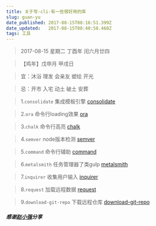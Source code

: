 ```yaml
---
title: 关于写-cli-有一些很好用的库
slug: guan-yu
date_published: 2017-08-15T08:16:51.399Z
date_updated:   2017-08-15T08:40:58.468Z
tags: 工具
---
```


> 2017-08-15 星期二 丁酉年 闰六月廿四

>【鸡年】戊申月 甲戌日

> 宜：沐浴 理发 会亲友 塑绘 开光

> 忌：开市 入宅 动土 破土 安葬


> 1.`consolidate`  集成模板引擎 [consolidate](https://github.com/tj/consolidate.js)

> 2.`ora`    命令行loading效果 [ora](https://github.com/sindresorhus/ora)

> 3.`chalk` 命令行高亮 [chalk](https://github.com/chalk/chalk)

> 4.`semver` node版本检测 [semver](https://github.com/npm/node-semver)

> 5.`command` 命令行辅助 [command](https://github.com/UmbraEngineering/command)

> 6.`metalsmith` 任务管理器了类gulp [metalsmith](https://github.com/segmentio/metalsmith)

> 7.`inquirer` 收集用户输入 [inquirer](https://github.com/SBoudrias/Inquirer.js)

> 8.`request` 加载远程数据 [request](https://github.com/request/request)

> 9.`download-git-repo` 下载远程仓库 [download-git-repo](https://github.com/flipxfx/download-git-repo)

##### 感谢[赵小强](https://longze.github.io)分享
